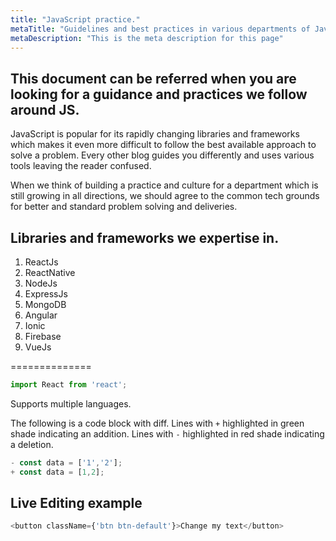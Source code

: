 ```yaml
---
title: "JavaScript practice."
metaTitle: "Guidelines and best practices in various departments of JavaScript."
metaDescription: "This is the meta description for this page"
---
```



## This document can be referred when you are looking for a guidance and practices we follow around JS.
JavaScript is popular for its rapidly changing libraries and frameworks which makes it even more difficult to follow the best available approach to solve a problem. Every other blog guides you differently and uses various tools leaving the reader confused.

When we think of building a practice and culture for a department which is still growing in all directions, we should agree to the common tech grounds for better and standard problem solving and deliveries.

## Libraries and frameworks we expertise in.
1. ReactJs
2. ReactNative
3. NodeJs
4. ExpressJs
5. MongoDB
6. Angular
7. Ionic
8. Firebase
9. VueJs


==============

```javascript
import React from 'react';
```

Supports multiple languages.

The following is a code block with diff. Lines with `+` highlighted in green shade indicating an addition. Lines with `-` highlighted in red shade indicating a deletion.

```javascript
- const data = ['1','2'];
+ const data = [1,2];
```

## Live Editing example

```javascript react-live=true
<button className={'btn btn-default'}>Change my text</button>
```
